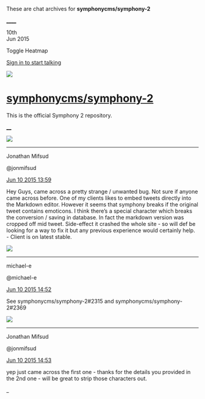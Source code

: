 These are chat archives for **symphonycms/symphony-2**

[__](/symphonycms/symphony-2/archives/2015/06/11)[__](/symphonycms/symphony-2/archives/2015/06/09)

10th  
Jun 2015

Toggle Heatmap

[Sign in to start talking](/login?action=login&button=archive-login)

![](https://avatars-02.gitter.im/group/iv/3/57542c45c43b8c601977197e?s=48)

#  [symphonycms/symphony-2](/symphonycms/symphony-2)

This is the official Symphony 2 repository.

[ __](/orgs/symphonycms/rooms "More symphonycms rooms")

![](https://avatars1.githubusercontent.com/u/859775?v=3&s=30)

____

Jonathan Mifsud

@jonmifsud

[Jun 10 2015
13:59](https://gitter.im/symphonycms/symphony-2?at=557842d9f40a067d1c9c108c)

Hey Guys, came across a pretty strange / unwanted bug. Not sure if anyone came
across before. One of my clients likes to embed tweets directly into the
Markdown editor. However it seems that symphony breaks if the original tweet
contains emoticons. I think there’s a special character which breaks the
conversion / saving in database. In fact the markdown version was cropped off
mid tweet. Side-effect it crashed the whole site - so will def be looking for
a way to fix it but any previous experience would certainly help. - Client is
on latest stable.

![](https://avatars2.githubusercontent.com/u/40072?v=3&s=30)

____

michael-e

@michael-e

[Jun 10 2015
14:52](https://gitter.im/symphonycms/symphony-2?at=55784f22813c577e1cf5e94b)

See symphonycms/symphony-2#2315 and symphonycms/symphony-2#2369

![](https://avatars1.githubusercontent.com/u/859775?v=3&s=30)

____

Jonathan Mifsud

@jonmifsud

[Jun 10 2015
14:53](https://gitter.im/symphonycms/symphony-2?at=55784f76f40a067d1c9c12cc)

yep just came across the first one - thanks for the details you provided in
the 2nd one - will be great to strip those characters out.

_

